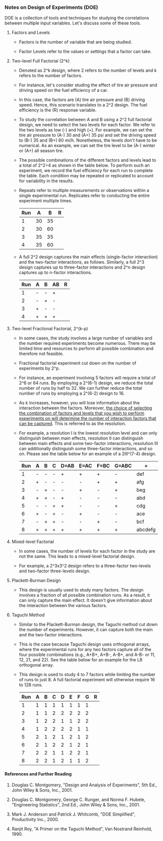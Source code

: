 ### Notes on Design of Experiments (DOE)

DOE is a collection of tools and techniques for studying the correlations between multiple input variables. Let's discuss some of these tools.

1. Factors and Levels
   
   - Factors is the number of variable that are being studied.
   
   - Factor Levels refer to the values or settings that a factor can take.  

2. Two-level Full Factorial (2^k)
   
   - Denoted as 2^k design, where 2 refers to the number of levels and k refers to the number of factors.
   
   - For instance, let's consider studing the effect of tire air pressure and driving speed on the fuel efficiency of a car. 
   
   - In this case, the factors are (A) tire air pressure and (B) driving speed. Hence, this scenario translates to a 2^2 design. The fuel efficiency is the (R) response variable. 
   
   - To study the correlation between A and B using a 2^2 full factorial design, we need to select the two levels for each factor. We refer to the two levels as low (-) and high (+). For example, we can set the tire air pressure to (A-) 30 and (A+) 35 psi and set the driving speed to (B-) 35 and (B+) 60 mi/h. Nonetheless, the levels don't have to be numerical. As an example, we can set the tire level to be (A-) winter or (A+) all  season tire.
   
   - The possible combinations of the different factors and levels lead to a total of 2^2=4 as shown in the table below. To perform such an experiment, we record the fuel efficiency for each run to complete the table. Each condition may be repeated or replicated to account for variability in the results. 
   
   - Repeats refer to multiple measurements or observations within a single experimental run. Replicates refer to conducting the entire experiment multiple times.   
     
     | Run | A   | B   | R   |
     | --- | --- | --- | --- |
     | 1   | 30  | 35  |     |
     | 2   | 30  | 60  |     |
     | 3   | 35  | 35  |     |
     | 4   | 35  | 60  |     |
   
   - A full 2^2 design captures the main effects (single-factor interaction) and the two-factor interactions, as follows. Similarly, a full 2^3 design captures up to three-factor interactions and 2^n design captures up to n-factor interactions.
     
     | Run | A   | B   | AB  | R   |
     | --- | --- | --- | --- | --- |
     | 1   | -   | -   | +   |     |
     | 2   | -   | +   | -   |     |
     | 3   | +   | -   | -   |     |
     | 4   | +   | +   | +   |     |

3. Two-level Fractional Factorial, 2^(k-p)
   
   - In some cases, the study involves a large number of variables and the number required experiments become numerous. There may be limited time and resources to perform all possible combination and therefore not feasible. 
   
   - Fractional factorial experiment cut down on the number of experiments by 2^p.   
   
   - For instance, an experiment involving 5 factors will require a total of 2^6 or 64 runs. By employing a 2^(6-1) design, we reduce the total number of runs by half to 32. We can further reduce the total number of runs by employing a 2^(6-2) design to 16. 
   
   - As k increases, however, you will lose information about the interaction between the factors. Moreover, <ins>the choice of selecting the combination of factors and levels that you wish to perform experiments on will determine the number of interaction factors that can be captured</ins>. This is referred to as the resolution.
   
   - For example, a resolution I is the lowest resolution level and can only distinguish between main effects, resolution II can distinguish between main effects and some two-factor interactions, resolution III can additionally distinguish some three-factor interactions, and so on. Please see the table below for an example of a 2III^(7-4) design.
     
     | Run | A   | B   | C   | D=AB | E=AC | F=BC | G=ABC | +       |
     | --- | --- | --- | --- | ---- | ---- | ---- | ----- | ------- |
     | 1   | -   | -   | -   | +    | +    | +    | -     | def     |
     | 2   | +   | -   | -   | -    | -    | +    | +     | afg     |
     | 3   | -   | +   | -   | -    | +    | -    | +     | beg     |
     | 4   | +   | +   | -   | +    | -    | -    | -     | abd     |
     | 5   | -   | -   | +   | +    | -    | -    | +     | cdg     |
     | 6   | +   | -   | +   | -    | +    | -    | -     | ace     |
     | 7   | -   | +   | +   | -    | -    | +    | -     | bcf     |
     | 8   | +   | +   | +   | +    | +    | +    | +     | abcdefg |

4. Mixed-level Factorial
   
   - In some cases, the number of levels for each factor in the study are not the same. This leads to a mixed-level factorial design. 
   
   - For example, a 2^3x3^2 design refers to a three-factor two-levels and two-factor three-levels design. 

5. Plackett-Burman Design
   
   - This design is usually used to study many factors. The design involves a fraction of all possible combination runs. As a result, it can only capture the main effect. It doesn't give information about the interaction between the various factors. 

6. Taguchi Method
   
   - Similar to the Plackett-Burman design, the Taguchi method cut down the number of experiments. However, it can capture both the main and the two-factor interactions.
   
   - This is the case because Taguchi design uses orthogonal arrays, where the experimental runs for any two factors capture all of the four possible combinations (e.g., A+B+, A+B-, A-B+, and A-B- or 11, 12, 21, and 22). See the table below for an example for the L8 orthogonal array. 
   
   - This design is used to study 4 to 7 factors while limiting the number of runs to just 8. A full factorial experiment will otherwise require 16 to 128 runs.
     
     | Run | A   | B   | C   | D   | E   | F   | G   | R   |
     | --- | --- | --- | --- | --- | --- | --- | --- | --- |
     | 1   | 1   | 1   | 1   | 1   | 1   | 1   | 1   |     |
     | 2   | 1   | 1   | 2   | 2   | 2   | 2   | 2   |     |
     | 3   | 1   | 2   | 2   | 1   | 1   | 2   | 2   |     |
     | 4   | 1   | 2   | 2   | 2   | 2   | 1   | 1   |     |
     | 5   | 2   | 1   | 2   | 1   | 2   | 1   | 2   |     |
     | 6   | 2   | 1   | 2   | 2   | 1   | 2   | 1   |     |
     | 7   | 2   | 2   | 1   | 1   | 2   | 2   | 1   |     |
     | 8   | 2   | 2   | 1   | 2   | 1   | 1   | 2   |     |

#### References and Further Reading

1. Douglas C. Montgomery, "Design and Analysis of Experiments", 5th Ed., John Wiley & Sons, Inc., 2001.

2. Douglas C. Montgomery, George C. Runger, and Norma F. Hubele, "Engineering Statistics", 2nd Ed., John Wiley & Sons, Inc., 2001.

3. Mark J. Anderson and Patrick J. Whitcomb, "DOE Simplified", Productivity Inc., 2000.

4. Ranjit Roy, "A Primer on the Taguchi Method", Van Nostrand Reinhold, 1990.
